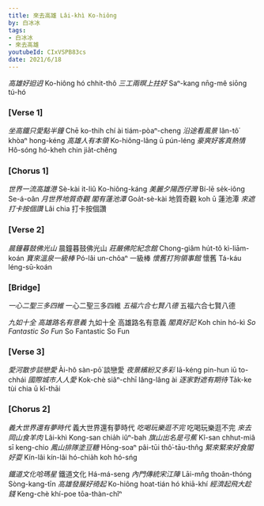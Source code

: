 ```yaml
---
title: 來去高雄 Lâi-khì Ko-hiông
by: 白冰冰
tags:
- 白冰冰
- 來去高雄
youtubeId: CIxVSPB83cs
date: 2021/6/18
---
```


*高雄好𨑨迌*
Ko-hiông hó chhit-thô
*三工兩暝上拄好*
Saⁿ-kang nn̄g-mê siōng tú-hó

### [Verse 1]

*坐高鐵只愛點半鐘*
Chē ko-thih chí ài tiám-pòaⁿ-cheng
*沿途看風景*
Iân-tô͘ khòaⁿ hong-kéng
*高雄人有本領*
Ko-hiông-lâng ū pún-léng
*豪爽好客真熱情*
Hô-sóng hó-kheh chin jia̍t-chêng

### [Chorus 1]

*世界一流高雄港*
Sè-kài it-liû Ko-hiông-káng
*美麗夕陽西仔灣*
Bí-lē se̍k-iông Se-á-oân
*月世界地質奇觀 閣有蓮池潭*
Goa̍t-sè-kài 地質奇觀 koh ū 蓮池潭
*來遮打卡按個讚*
Lâi chia 打卡按個讚

### [Verse 2]

*晨鐘暮鼓佛光山*
晨鐘暮鼓佛光山
*莊嚴佛陀紀念館*
Chong-giâm hu̍t-tô kì-liām-koán
*寶來溫泉一級棒*
Pó-lâi un-chôaⁿ 一級棒
*懷舊打狗領事館*
懷舊 Tá-káu léng-sū-koán

### [Bridge]

*一心二聖三多四維*
一心二聖三多四維
*五福六合七賢八德*
五福六合七賢八德

*九如十全 高雄路名有意義*
九如十全 高雄路名有意義
*閣真好記*
Koh chin hó-kì
*So Fantastic So Fun*
So Fantastic So Fun

### [Verse 3]

*愛河散步談戀愛*
Ài-hô sàn-pō͘ 談戀愛
*夜景繽紛又多彩*
Iā-kéng pin-hun iū to-chhái
*國際城巿人人愛*
Kok-chè siâⁿ-chhī lâng-lâng ài
*逐家對遮有期待*
Ta̍k-ke tùi chia ū kî-thāi

### [Chorus 2]

*義大世界還有夢時代*
義大世界還有夢時代
*吃喝玩樂逛不完*
吃喝玩樂逛不完
*來去岡山食羊肉*
Lâi-khì Kong-san chia̍h iûⁿ-bah
*旗山出名是弓蕉*
Kî-san chhut-miâ sī keng-chio
*鳳山排隊塗豆糖*
Hōng-soaⁿ pâi-tūi thô͘-tāu-thn̂g
*緊來緊來好食閣好耍*
Kín-lâi kín-lâi hó-chia̍h koh hó-sńg

*鐵道文化哈瑪星*
鐵道文化 Há-má-seng
*內門傳統宋江陣*
Lāi-mn̂g thoân-thóng Sòng-kang-tīn
*高雄發展好徛起*
Ko-hiông hoat-tián hó khiā-khí
*經濟起飛大趁錢*
Keng-chè khí-poe tōa-thàn-chîⁿ
